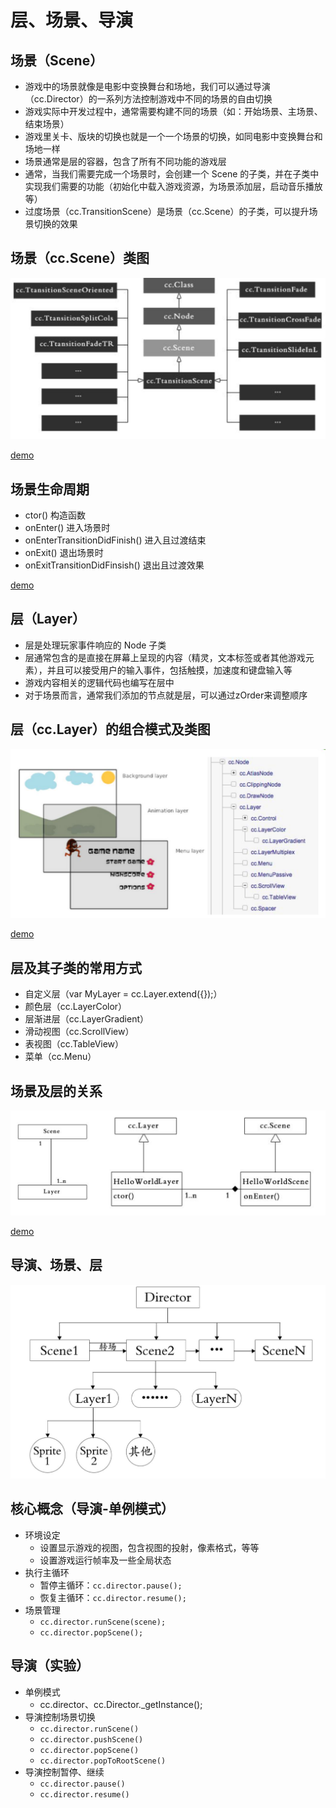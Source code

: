 # 层、场景、导演

## 场景（Scene）

- 游戏中的场景就像是电影中变换舞台和场地，我们可以通过导演（cc.Director）的一系列方法控制游戏中不同的场景的自由切换
- 游戏实际中开发过程中，通常需要构建不同的场景（如：开始场景、主场景、结束场景）
- 游戏里关卡、版块的切换也就是一个一个场景的切换，如同电影中变换舞台和场地一样
- 场景通常是层的容器，包含了所有不同功能的游戏层
- 通常，当我们需要完成一个场景时，会创建一个 Scene 的子类，并在子类中实现我们需要的功能（初始化中载入游戏资源，为场景添加层，启动音乐播放等）
- 过度场景（cc.TransitionScene）是场景（cc.Scene）的子类，可以提升场景切换的效果

## 场景（cc.Scene）类图

![](../3j.png)

[demo](https://github.com/hewq/course-H5-Animation-and-Game-Development/tree/master/apps/ch08/LS08/Demo1)

## 场景生命周期

- ctor() 构造函数
- onEnter() 进入场景时
- onEnterTransitionDidFinish() 进入且过渡结束
- onExit() 退出场景时
- onExitTransitionDidFinsish() 退出且过渡效果

[demo](https://github.com/hewq/course-H5-Animation-and-Game-Development/tree/master/apps/ch08/LS08/Demo2)

## 层（Layer）

- 层是处理玩家事件响应的 Node 子类
- 层通常包含的是直接在屏幕上呈现的内容（精灵，文本标签或者其他游戏元素），并且可以接受用户的输入事件，包括触摸，加速度和键盘输入等
- 游戏内容相关的逻辑代码也编写在层中
- 对于场景而言，通常我们添加的节点就是层，可以通过zOrder来调整顺序

## 层（cc.Layer）的组合模式及类图

![](../4b.png)

[demo](https://github.com/hewq/course-H5-Animation-and-Game-Development/tree/master/apps/ch08/LS08/Demo3)

## 层及其子类的常用方式

- 自定义层（var MyLayer = cc.Layer.extend({});）
- 颜色层（cc.LayerColor）
- 层渐进层（cc.LayerGradient）
- 滑动视图（cc.ScrollView）
- 表视图（cc.TableView）
- 菜单（cc.Menu）

## 场景及层的关系

![](../4c.png)

[demo](https://github.com/hewq/course-H5-Animation-and-Game-Development/tree/master/apps/ch08/LS08/Demo4)

## 导演、场景、层

![](../4d.png)

## 核心概念（导演-单例模式）

- 环境设定
  - 设置显示游戏的视图，包含视图的投射，像素格式，等等
  - 设置游戏运行帧率及一些全局状态
- 执行主循环
  - 暂停主循环：`cc.director.pause();`
  - 恢复主循环：`cc.director.resume();`
- 场景管理
  - `cc.director.runScene(scene);`
  - `cc.director.popScene();`

## 导演（实验）

- 单例模式
  - cc.director、cc.Director._getInstance();
- 导演控制场景切换
  - `cc.director.runScene()`
  - `cc.director.pushScene()`
  - `cc.director.popScene()`
  - `cc.director.popToRootScene()`
- 导演控制暂停、继续
  - `cc.director.pause()`
  - `cc.director.resume()`